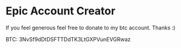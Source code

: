 # Epic Account Creator
If you feel generous feel free to donate to my btc account. Thanks :)

BTC: 3NvSf9dDtDSFTTDdTK3LtGXPVunEVGRwaz
